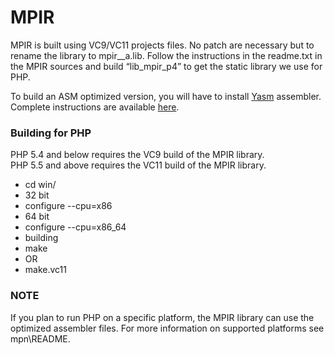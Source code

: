# MPIR

MPIR is built using VC9/VC11 projects files. No patch are necessary but to rename
the library to mpir__a.lib. Follow the instructions in the readme.txt in the
MPIR sources and build “lib_mpir_p4” to get the static library we use for PHP.

To build an ASM optimized version, you will have to install
[Yasm](http://www.tortall.net/projects/yasm/) assembler. Complete instructions
are available
[here](http://www.tortall.net/projects/yasm/wiki/VisualStudio2005).

### Building for PHP

PHP 5.4 and below requires the VC9 build of the MPIR library.<br>
PHP 5.5 and above requires the VC11 build of the MPIR library.

* cd win/
* 32 bit
 * configure --cpu=x86
* 64 bit
 * configure --cpu=x86_64 
* building
 * make
 * OR
 * make.vc11

### NOTE

If you plan to run PHP on a specific platform, the MPIR library can use the optimized assembler files. For more information on supported platforms see mpn\README. 

